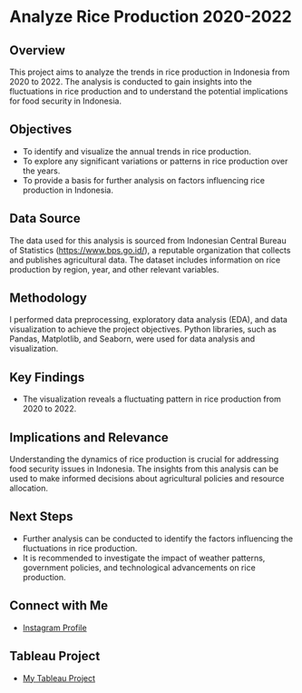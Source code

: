 # Analyze Rice Production 2020-2022

## Overview
This project aims to analyze the trends in rice production in Indonesia from 2020 to 2022. The analysis is conducted to gain insights into the fluctuations in rice production and to understand the potential implications for food security in Indonesia.

## Objectives
- To identify and visualize the annual trends in rice production.
- To explore any significant variations or patterns in rice production over the years.
- To provide a basis for further analysis on factors influencing rice production in Indonesia.

## Data Source
The data used for this analysis is sourced from Indonesian Central Bureau of Statistics (https://www.bps.go.id/), a reputable organization that collects and publishes agricultural data. The dataset includes information on rice production by region, year, and other relevant variables.

## Methodology
I performed data preprocessing, exploratory data analysis (EDA), and data visualization to achieve the project objectives. Python libraries, such as Pandas, Matplotlib, and Seaborn, were used for data analysis and visualization.

## Key Findings
- The visualization reveals a fluctuating pattern in rice production from 2020 to 2022.

## Implications and Relevance
Understanding the dynamics of rice production is crucial for addressing food security issues in Indonesia. The insights from this analysis can be used to make informed decisions about agricultural policies and resource allocation.

## Next Steps
- Further analysis can be conducted to identify the factors influencing the fluctuations in rice production.
- It is recommended to investigate the impact of weather patterns, government policies, and technological advancements on rice production.

## Connect with Me
- [Instagram Profile](https://www.instagram.com/azkiyakmal/)

## Tableau Project
- [My Tableau Project](https://public.tableau.com/app/profile/muhammad.azkiya.akmal/viz/ProduksiPadiIndonesia/ProduksiPadiIndonesia)

